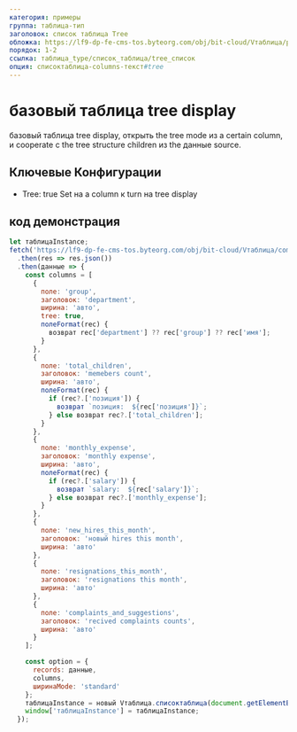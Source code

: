 ```yaml
---
категория: примеры
группа: таблица-тип
заголовок: список таблица Tree
обложка: https://lf9-dp-fe-cms-tos.byteorg.com/obj/bit-cloud/Vтаблица/preview/список-tree.png
порядок: 1-2
ссылка: таблица_type/список_таблица/tree_список
опция: списоктаблица-columns-текст#tree
---
```


# базовый таблица tree display

базовый таблица tree display, открыть the tree mode из a certain column, и cooperate с the tree structure children из the данные source.

## Ключевые Конфигурации

- Tree: true Set на a column к turn на tree display

## код демонстрация

```javascript liveдемонстрация template=vтаблица
let таблицаInstance;
fetch('https://lf9-dp-fe-cms-tos.byteorg.com/obj/bit-cloud/Vтаблица/company_struct.json')
  .then(res => res.json())
  .then(данные => {
    const columns = [
      {
        поле: 'group',
        заголовок: 'department',
        ширина: 'авто',
        tree: true,
        полеFormat(rec) {
          возврат rec['department'] ?? rec['group'] ?? rec['имя'];
        }
      },
      {
        поле: 'total_children',
        заголовок: 'memebers count',
        ширина: 'авто',
        полеFormat(rec) {
          if (rec?.['позиция']) {
            возврат `позиция:  ${rec['позиция']}`;
          } else возврат rec?.['total_children'];
        }
      },
      {
        поле: 'monthly_expense',
        заголовок: 'monthly expense',
        ширина: 'авто',
        полеFormat(rec) {
          if (rec?.['salary']) {
            возврат `salary:  ${rec['salary']}`;
          } else возврат rec?.['monthly_expense'];
        }
      },
      {
        поле: 'new_hires_this_month',
        заголовок: 'новый hires this month',
        ширина: 'авто'
      },
      {
        поле: 'resignations_this_month',
        заголовок: 'resignations this month',
        ширина: 'авто'
      },
      {
        поле: 'complaints_and_suggestions',
        заголовок: 'recived complaints counts',
        ширина: 'авто'
      }
    ];

    const option = {
      records: данные,
      columns,
      ширинаMode: 'standard'
    };
    таблицаInstance = новый Vтаблица.списоктаблица(document.getElementById(CONTAINER_ID), option);
    window['таблицаInstance'] = таблицаInstance;
  });
```
